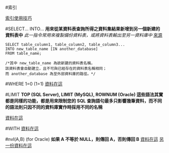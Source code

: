#索引

[索引使用技巧](http://jackyshih.pixnet.net/blog/post/5839238-sql-server-index%E6%9E%B6%E6%A7%8B%E8%AE%80%E5%BE%8C%E5%BF%83%E5%BE%97)


#SELECT... INTO...
**用來從某資料表查詢所得之資料集結果新增到另一個新建的資料表中**
*此一指令常用來複製備份資料表，或將資料表輸出至另一資料庫中*
[來源](https://www.fooish.com/sql/select-into.html)

````
SELECT table_column1, table_column2, table_column3...
INTO new_table_name [IN another_database]
FROM table_name;

/*其中 new_table_name 為欲新建的資料表名稱，
該資料表會自動建立，且不可與已經存在的資料表名稱相同；
而 another_database 為至外部資料庫的路徑。*/
````

#WHERE 1=0 (1=1)
[資料在這](http://www.cnblogs.com/junyuz/archive/2011/03/10/1979646.html)


#LIMIT
**TOP (SQL Server), LIMIT (MySQL), ROWNUM (Oracle) 這些語法其實都是同樣的功能，都是用來限制您的 SQL 查詢語句最多只影響幾筆資料，而不同的語法則只因不同的資料庫實作時採用不同的名稱**

[資料在這](https://www.fooish.com/sql/top-limit-rownum.html)

#WITH
[資料在這](http://ysde.blogspot.tw/2009/05/sql-with.html)


#nvl(A,B) (for Oracle)
**如果 A 不等於 NULL，則傳回 A，否則傳回 B**
[資料在這](https://dotblogs.com.tw/teng1026/2011/11/23/59221)
[另一份資料在這](http://pclevin.blogspot.tw/2014/05/oracle-sql-nvl-null.html)